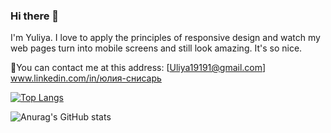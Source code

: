 ### Hi there 👋

I'm Yuliya.
I love to apply the principles of responsive design and watch my web pages turn into mobile screens and still look amazing. It's so nice.

📧You can contact me at this address: [Uliya19191@gmail.com]
www.linkedin.com/in/юлия-снисарь

[![Top Langs](https://github-readme-stats.vercel.app/api/top-langs/?username=anuraghazra&langs_count=8)](https://github.com/UliyaSnisar/github-readme-stats)

![Anurag's GitHub stats](https://github-readme-stats.vercel.app/api?username=UliyaSnisar&show_icons=true&theme=cobalt)
